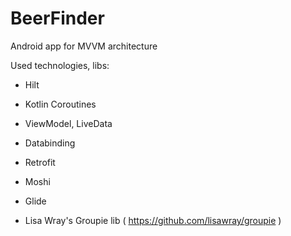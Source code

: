 # BeerFinder
Android app for MVVM architecture

Used technologies, libs:
- Hilt
- Kotlin Coroutines
- ViewModel, LiveData
- Databinding

- Retrofit
- Moshi
- Glide
- Lisa Wray's Groupie lib ( https://github.com/lisawray/groupie )
